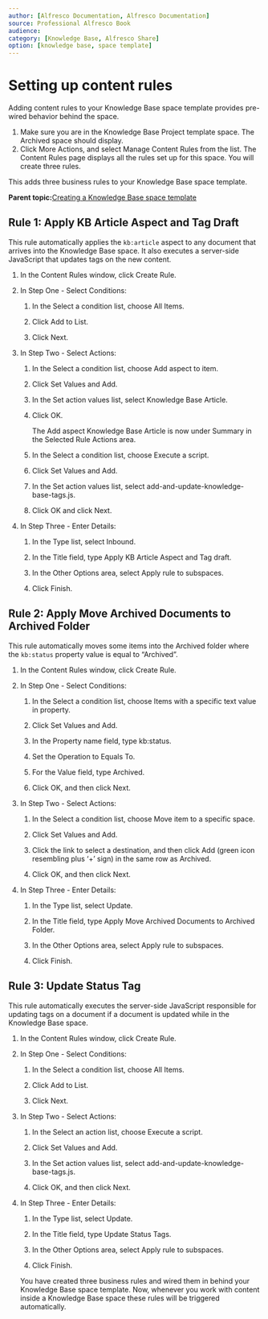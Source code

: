 ```yaml
---
author: [Alfresco Documentation, Alfresco Documentation]
source: Professional Alfresco Book
audience: 
category: [Knowledge Base, Alfresco Share]
option: [knowledge base, space template]
---
```


# Setting up content rules

Adding content rules to your Knowledge Base space template provides pre-wired behavior behind the space.

1.  Make sure you are in the Knowledge Base Project template space. The Archived space should display.
2.  Click More Actions, and select Manage Content Rules from the list. The Content Rules page displays all the rules set up for this space. You will create three rules.

This adds three business rules to your Knowledge Base space template.

**Parent topic:**[Creating a Knowledge Base space template](../tasks/kb-space-template-create.md)

## Rule 1: Apply KB Article Aspect and Tag Draft

This rule automatically applies the `kb:article` aspect to any document that arrives into the Knowledge Base space. It also executes a server-side JavaScript that updates tags on the new content.

1.  In the Content Rules window, click Create Rule.

2.  In Step One - Select Conditions:

    1.  In the Select a condition list, choose All Items.

    2.  Click Add to List.

    3.  Click Next.

3.  In Step Two - Select Actions:

    1.  In the Select a condition list, choose Add aspect to item.

    2.  Click Set Values and Add.

    3.  In the Set action values list, select Knowledge Base Article.

    4.  Click OK.

        The Add aspect Knowledge Base Article is now under Summary in the Selected Rule Actions area.

    5.  In the Select a condition list, choose Execute a script.

    6.  Click Set Values and Add.

    7.  In the Set action values list, select add-and-update-knowledge-base-tags.js.

    8.  Click OK and click Next.

4.  In Step Three - Enter Details:

    1.  In the Type list, select Inbound.

    2.  In the Title field, type Apply KB Article Aspect and Tag draft.

    3.  In the Other Options area, select Apply rule to subspaces.

    4.  Click Finish.


## Rule 2: Apply Move Archived Documents to Archived Folder

This rule automatically moves some items into the Archived folder where the `kb:status` property value is equal to “Archived”.

1.  In the Content Rules window, click Create Rule.

2.  In Step One - Select Conditions:

    1.  In the Select a condition list, choose Items with a specific text value in property.

    2.  Click Set Values and Add.

    3.  In the Property name field, type kb:status.

    4.  Set the Operation to Equals To.

    5.  For the Value field, type Archived.

    6.  Click OK, and then click Next.

3.  In Step Two - Select Actions:

    1.  In the Select a condition list, choose Move item to a specific space.

    2.  Click Set Values and Add.

    3.  Click the link to select a destination, and then click Add \(green icon resembling plus ‘+’ sign\) in the same row as Archived.

    4.  Click OK, and then click Next.

4.  In Step Three - Enter Details:

    1.  In the Type list, select Update.

    2.  In the Title field, type Apply Move Archived Documents to Archived Folder.

    3.  In the Other Options area, select Apply rule to subspaces.

    4.  Click Finish.


## Rule 3: Update Status Tag

This rule automatically executes the server-side JavaScript responsible for updating tags on a document if a document is updated while in the Knowledge Base space.

1.  In the Content Rules window, click Create Rule.

2.  In Step One - Select Conditions:

    1.  In the Select a condition list, choose All Items.

    2.  Click Add to List.

    3.  Click Next.

3.  In Step Two - Select Actions:

    1.  In the Select an action list, choose Execute a script.

    2.  Click Set Values and Add.

    3.  In the Set action values list, select add-and-update-knowledge-base-tags.js.

    4.  Click OK, and then click Next.

4.  In Step Three - Enter Details:

    1.  In the Type list, select Update.

    2.  In the Title field, type Update Status Tags.

    3.  In the Other Options area, select Apply rule to subspaces.

    4.  Click Finish.

    You have created three business rules and wired them in behind your Knowledge Base space template. Now, whenever you work with content inside a Knowledge Base space these rules will be triggered automatically.


